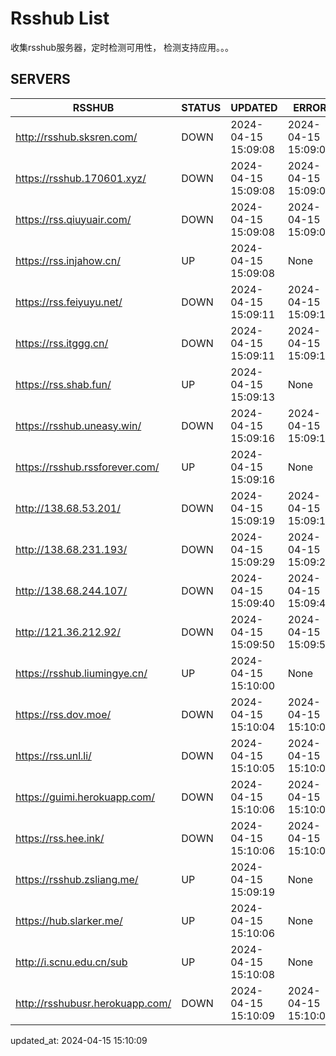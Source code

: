 # Rsshub List

收集rsshub服务器，定时检测可用性， 检测支持应用。。。


## SERVERS

|  RSSHUB   | STATUS  | UPDATED  | ERROR  | TWITTER |  
|  ----  | ----  | ----  | ----  | ---- |  
| http://rsshub.sksren.com/ | DOWN | 2024-04-15 15:09:08 | 2024-04-15 15:09:08 |  
| https://rsshub.170601.xyz/ | DOWN | 2024-04-15 15:09:08 | 2024-04-15 15:09:08 |  
| https://rss.qiuyuair.com/ | DOWN | 2024-04-15 15:09:08 | 2024-04-15 15:09:08 |  
| https://rss.injahow.cn/ | UP | 2024-04-15 15:09:08 | None ||  
| https://rss.feiyuyu.net/ | DOWN | 2024-04-15 15:09:11 | 2024-04-15 15:09:11 |  
| https://rss.itggg.cn/ | DOWN | 2024-04-15 15:09:11 | 2024-04-15 15:09:11 |  
| https://rss.shab.fun/ | UP | 2024-04-15 15:09:13 | None ||  
| https://rsshub.uneasy.win/ | DOWN | 2024-04-15 15:09:16 | 2024-04-15 15:09:16 |  
| https://rsshub.rssforever.com/ | UP | 2024-04-15 15:09:16 | None ||  
| http://138.68.53.201/ | DOWN | 2024-04-15 15:09:19 | 2024-04-15 15:09:19 |  
| http://138.68.231.193/ | DOWN | 2024-04-15 15:09:29 | 2024-04-15 15:09:29 |  
| http://138.68.244.107/ | DOWN | 2024-04-15 15:09:40 | 2024-04-15 15:09:40 |  
| http://121.36.212.92/ | DOWN | 2024-04-15 15:09:50 | 2024-04-15 15:09:50 |  
| https://rsshub.liumingye.cn/ | UP | 2024-04-15 15:10:00 | None ||  
| https://rss.dov.moe/ | DOWN | 2024-04-15 15:10:04 | 2024-04-15 15:10:04 |  
| https://rss.unl.li/ | DOWN | 2024-04-15 15:10:05 | 2024-04-15 15:10:05 |  
| https://guimi.herokuapp.com/ | DOWN | 2024-04-15 15:10:06 | 2024-04-15 15:10:06 |  
| https://rss.hee.ink/ | DOWN | 2024-04-15 15:10:06 | 2024-04-15 15:10:06 |  
| https://rsshub.zsliang.me/ | UP | 2024-04-15 15:09:19 | None |OK|  
| https://hub.slarker.me/ | UP | 2024-04-15 15:10:06 | None ||  
| http://i.scnu.edu.cn/sub | UP | 2024-04-15 15:10:08 | None ||  
| http://rsshubusr.herokuapp.com/ | DOWN | 2024-04-15 15:10:09 | 2024-04-15 15:10:09 |  
  

updated_at: 2024-04-15 15:10:09  
